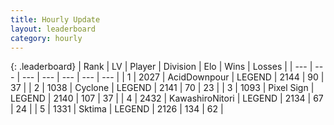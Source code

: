 ```yaml
---
title: Hourly Update
layout: leaderboard
category: hourly
---
```


{: .leaderboard}
| Rank | LV | Player | Division | Elo | Wins | Losses |
| --- | --- | --- | --- | --- | --- | --- |
| <span data-change="0">1</span> | 2027 | <span title="ID: 304661">AcidDownpour</span> | LEGEND | <span data-change="0">2144</span> | <span data-change="0">90</span> | <span data-change="0">37</span> |
| <span data-change="0">2</span> | 1038 | <span title="ID: 92077">Cyclone</span> | LEGEND | <span data-change="0">2141</span> | <span data-change="0">70</span> | <span data-change="0">23</span> |
| <span data-change="0">3</span> | 1093 | <span title="ID: 568882">Pixel Sign</span> | LEGEND | <span data-change="0">2140</span> | <span data-change="0">107</span> | <span data-change="0">37</span> |
| <span data-change="2">4</span> | 2432 | <span title="ID: 164871">KawashiroNitori</span> | LEGEND | <span data-change="15">2134</span> | <span data-change="2">67</span> | <span data-change="0">24</span> |
| <span data-change="-1">5</span> | 1331 | <span title="ID: 353063">Sktima</span> | LEGEND | <span data-change="0">2126</span> | <span data-change="0">134</span> | <span data-change="0">62</span> |